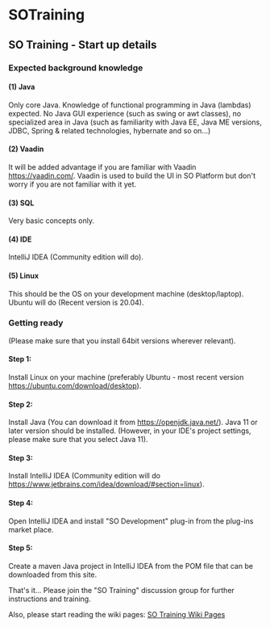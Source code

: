 # SOTraining
## SO Training - Start up details
### Expected background knowledge
#### (1) Java
Only core Java.
Knowledge of functional programming in Java (lambdas) expected.
No Java GUI experience (such as swing or awt classes), no specialized area in Java (such as familiarity with Java EE, Java ME versions, JDBC, Spring & related technologies, hybernate and so on...)
#### (2) Vaadin
It will be added advantage if you are familiar with Vaadin https://vaadin.com/. Vaadin is used to build the UI in SO Platform but don't worry if you are not familiar with it yet.
#### (3) SQL
Very basic concepts only.
#### (4) IDE
IntelliJ IDEA (Community edition will do).
#### (5) Linux
This should be the OS on your development machine (desktop/laptop). Ubuntu will do (Recent version is 20.04).
### Getting ready
(Please make sure that you install 64bit versions wherever relevant).
#### Step 1:
Install Linux on your machine (preferably Ubuntu - most recent version https://ubuntu.com/download/desktop).
#### Step 2:
Install Java (You can download it from https://openjdk.java.net/). Java 11 or later version should be installed. (However, in your IDE's project settings, please make sure that you select Java 11). 
#### Step 3:
Install IntelliJ IDEA (Community edition will do https://www.jetbrains.com/idea/download/#section=linux).
#### Step 4:
Open IntelliJ IDEA and install "SO Development" plug-in from the plug-ins market place.
#### Step 5:
Create a maven Java project in IntelliJ IDEA from the POM file that can be downloaded from this site.

That's it... Please join the "SO Training" discussion group for further instructions and training.

Also, please start reading the wiki pages: [SO Training Wiki Pages](https://github.com/syampillai/SOTraining/wiki/0001.-Before-You-Start)  
